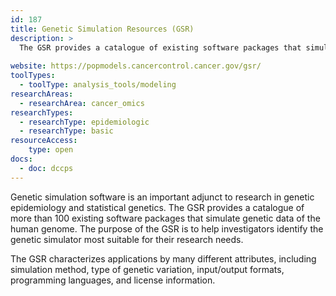 ```yaml
---
id: 187
title: Genetic Simulation Resources (GSR)
description: >
  The GSR provides a catalogue of existing software packages that simulate genetic data of the human genome. 
    
website: https://popmodels.cancercontrol.cancer.gov/gsr/
toolTypes:
  - toolType: analysis_tools/modeling
researchAreas:
  - researchArea: cancer_omics
researchTypes:
  - researchType: epidemiologic
  - researchType: basic
resourceAccess:
    type: open
docs:
  - doc: dccps
---
```

Genetic simulation software is an important adjunct to research in genetic epidemiology and statistical genetics. The GSR provides a catalogue of more than 100 existing software packages that simulate genetic data of the human genome. The purpose of the GSR is to help investigators identify the genetic simulator most suitable for their research needs. 

The GSR characterizes applications by many different attributes, including simulation method, type of genetic variation, input/output formats, programming languages, and license information.